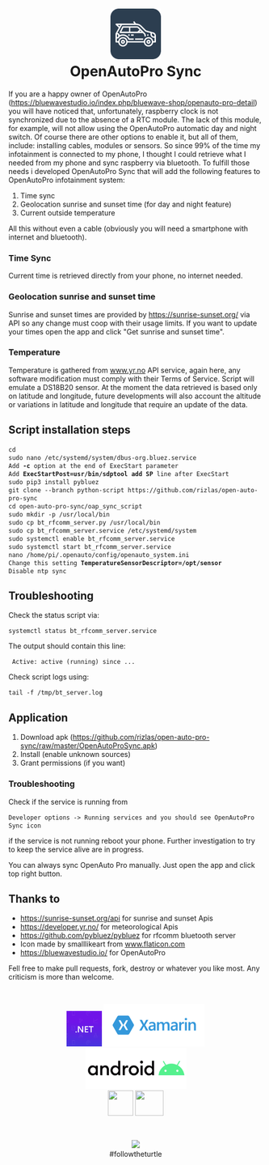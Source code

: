 
# <div align="center"><img src="https://raw.githubusercontent.com/rizlas/open-auto-pro-sync/master/Icon_OAPS.png" width="100" height="100" /><br /> OpenAutoPro Sync</div>


If you are a happy owner of OpenAutoPro (https://bluewavestudio.io/index.php/bluewave-shop/openauto-pro-detail) you will have noticed that, unfortunately, raspberry clock is not synchronized due to the absence of a RTC module. The lack of this module, for example, will not allow using the OpenAutoPro automatic day and night switch. Of course there are other options to enable it, but all of them, include: installing cables, modules or sensors. So since 99% of the time my infotainment is connected to my phone, I thought I could retrieve what I needed from my phone and sync raspberry via bluetooth. To fulfill those needs i developed OpenAutoPro Sync that will add the following features to OpenAutoPro infotainment system:

1. Time sync
2. Geolocation sunrise and sunset time (for day and night feature)
3. Current outside temperature

All this without even a cable (obviously you will need a smartphone with internet and bluetooth).

### Time Sync

Current time is retrieved directly from your phone, no internet needed.

### Geolocation sunrise and sunset time

Sunrise and sunset times are provided by https://sunrise-sunset.org/ via API so any change must coop with their usage limits. If you want to update your times open the app and click "Get sunrise and sunset time".

### Temperature

Temperature is gathered from www.yr.no API service, again here, any software modification must comply with their Terms of Service. Script will emulate a DS18B20 sensor. At the moment the data retrieved is based only on latitude and longitude, future developments will also account the altitude or variations in latitude and longitude that require an update of the data.

## Script installation steps

<pre><code>cd
sudo nano /etc/systemd/system/dbus-org.bluez.service
Add <b>-c</b> option at the end of ExecStart parameter
Add <b>ExecStartPost=usr/bin/sdptool add SP</b> line after ExecStart
sudo pip3 install pybluez
git clone --branch python-script https://github.com/rizlas/open-auto-pro-sync
cd open-auto-pro-sync/oap_sync_script
sudo mkdir -p /usr/local/bin
sudo cp bt_rfcomm_server.py /usr/local/bin
sudo cp bt_rfcomm_server.service /etc/systemd/system
sudo systemctl enable bt_rfcomm_server.service
sudo systemctl start bt_rfcomm_server.service
nano /home/pi/.openauto/config/openauto_system.ini 
Change this setting <b>TemperatureSensorDescriptor=/opt/sensor</b>
Disable ntp sync
</pre></code>

## Troubleshooting

Check the status script via:
	
    systemctl status bt_rfcomm_server.service

The output should contain this line:

	 Active: active (running) since ...

Check script logs using:

	tail -f /tmp/bt_server.log

## Application

1. Download apk (https://github.com/rizlas/open-auto-pro-sync/raw/master/OpenAutoProSync.apk)
2. Install (enable unknown sources)
3. Grant permissions (if you want)

### Troubleshooting

Check if the service is running from 
	
	Developer options -> Running services and you should see OpenAutoPro Sync icon
	
if the service is not running reboot your phone. Further investigation to try to keep the service alive are in progress.

You can always sync OpenAuto Pro manually. Just open the app and click top right button.

##  Thanks to

- https://sunrise-sunset.org/api for sunrise and sunset Apis
- https://developer.yr.no/ for meteorological Apis
- https://github.com/pybluez/pybluez for rfcomm bluetooth server
- Icon made by smalllikeart from www.flaticon.com
- https://bluewavestudio.io/ for OpenAutoPro


Fell free to make pull requests, fork, destroy or whatever you like most. Any criticism is more than welcome.

<br/>
<p align="center">
<img src="https://raw.githubusercontent.com/rizlas/control-buttons-widget/master/Images/microsoft_net.png" width="70" height="70" />
<img src="https://raw.githubusercontent.com/rizlas/control-buttons-widget/master/Images/xamarin.png" width="200" height="84" /><br/>
<img src="https://raw.githubusercontent.com/rizlas/control-buttons-widget/master/Images/android.png" width="200" height="81" /><br/>
<img src="https://upload.wikimedia.org/wikipedia/commons/thumb/c/c3/Python-logo-notext.svg/768px-Python-logo-notext.svg.png" width="50" height="50" />
<img src="https://www.raspberrypi.org/app/uploads/2011/10/Raspi-PGB001.png" width="56" height="50" />
</p>

<br/>

<p align="center"><img src="https://avatars1.githubusercontent.com/u/8522635?s=96&v=4" /><br/>#followtheturtle</p>
